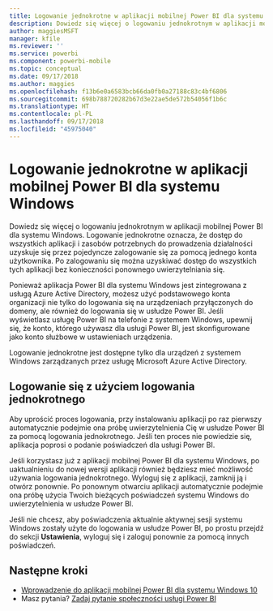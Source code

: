 ```yaml
---
title: Logowanie jednokrotne w aplikacji mobilnej Power BI dla systemu Windows
description: Dowiedz się więcej o logowaniu jednokrotnym w aplikacji mobilnej Power BI dla systemu Windows. Logowanie jednokrotne oznacza, że dostęp do wszystkich aplikacji i zasobów potrzebnych do prowadzenia działalności uzyskuje się przez pojedyncze zalogowanie się za pomocą jednego konta użytkownika.
author: maggiesMSFT
manager: kfile
ms.reviewer: ''
ms.service: powerbi
ms.component: powerbi-mobile
ms.topic: conceptual
ms.date: 09/17/2018
ms.author: maggies
ms.openlocfilehash: f13b6e0a6583bcb66da0fb0a27188c83c4bf6806
ms.sourcegitcommit: 698b788720282b67d3e22ae5de572b54056f1b6c
ms.translationtype: HT
ms.contentlocale: pl-PL
ms.lasthandoff: 09/17/2018
ms.locfileid: "45975040"
---
```

# <a name="single-sign-on-in-the-power-bi-mobile-windows-app"></a>Logowanie jednokrotne w aplikacji mobilnej Power BI dla systemu Windows

Dowiedz się więcej o logowaniu jednokrotnym w aplikacji mobilnej Power BI dla systemu Windows. Logowanie jednokrotne oznacza, że dostęp do wszystkich aplikacji i zasobów potrzebnych do prowadzenia działalności uzyskuje się przez pojedyncze zalogowanie się za pomocą jednego konta użytkownika. Po zalogowaniu się można uzyskiwać dostęp do wszystkich tych aplikacji bez konieczności ponownego uwierzytelniania się. 

Ponieważ aplikacja Power BI dla systemu Windows jest zintegrowana z usługą Azure Active Directory, możesz użyć podstawowego konta organizacji nie tylko do logowania się na urządzeniach przyłączonych do domeny, ale również do logowania się w usłudze Power BI. Jeśli wyświetlasz usługę Power BI na telefonie z systemem Windows, upewnij się, że konto, którego używasz dla usługi Power BI, jest skonfigurowane jako konto służbowe w ustawieniach urządzenia.  

Logowanie jednokrotne jest dostępne tylko dla urządzeń z systemem Windows zarządzanych przez usługę Microsoft Azure Active Directory. 

## <a name="sign-in-with-sso"></a>Logowanie się z użyciem logowania jednokrotnego

Aby uprościć proces logowania, przy instalowaniu aplikacji po raz pierwszy automatycznie podejmie ona próbę uwierzytelnienia Cię w usłudze Power BI za pomocą logowania jednokrotnego. Jeśli ten proces nie powiedzie się, aplikacja poprosi o podanie poświadczeń dla usługi Power BI.  

Jeśli korzystasz już z aplikacji mobilnej Power BI dla systemu Windows, po uaktualnieniu do nowej wersji aplikacji również będziesz mieć możliwość używania logowania jednokrotnego. Wyloguj się z aplikacji, zamknij ją i otwórz ponownie. Po ponownym otwarciu aplikacji automatycznie podejmie ona próbę użycia Twoich bieżących poświadczeń systemu Windows do uwierzytelnienia w usłudze Power BI. 

Jeśli nie chcesz, aby poświadczenia aktualnie aktywnej sesji systemu Windows zostały użyte do logowania w usłudze Power BI, po prostu przejdź do sekcji **Ustawienia**, wyloguj się i zaloguj ponownie za pomocą innych poświadczeń. 
 
## <a name="next-steps"></a>Następne kroki

- [Wprowadzenie do aplikacji mobilnej Power BI dla systemu Windows 10](mobile-windows-10-phone-app-get-started.md)
- Masz pytania? [Zadaj pytanie społeczności usługi Power BI](http://community.powerbi.com/)

